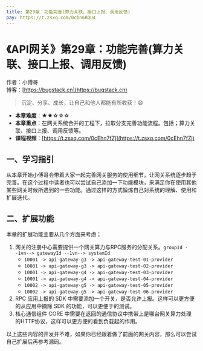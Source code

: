 ```yaml
---
title: 第29章：功能完善(算力关联、接口上报、调用反馈)
pay: https://t.zsxq.com/0cbn6RQU4
---
```


# 《API网关》第29章：功能完善(算力关联、接口上报、调用反馈)

作者：小傅哥
<br/>博客：[https://bugstack.cn](https://bugstack.cn)

>沉淀、分享、成长，让自己和他人都能有所收获！😄

- **本章难度**：★★☆☆☆
- **本章重点**：在网关系统合并的工程下，拉取分支完善功能流程。包括；算力关联、接口上报、调用反馈等。
- **课程视频**：[https://t.zsxq.com/0cEhn7fZj](https://t.zsxq.com/0cEhn7fZj)

## 一、学习指引

从本章开始小傅哥会带着大家一起完善网关服务的使用细节，让网关系统逐步趋于完善。在这个过程中读者也可以尝试自己添加一下功能模块，来满足你在使用其他某些网关时候所遇到的一些功能。通过这样的方式锻炼自己对系统的理解、使用和扩展迭代。

## 二、扩展功能

本章的扩展功能主要从几个方面来考虑；
1. 网关的注册中心需要提供一个网关算力与RPC服务的分配关系。`groupId --1vn--> gatewayId --1vn--> systemId` 
	- `10001 -> api-gateway-g3 -> api-gateway-test-01-provider`
	- `10001 -> api-gateway-g3 -> api-gateway-test-02-provider`
	- `10001 -> api-gateway-g4 -> api-gateway-test-03-provider`
	- `10001 -> api-gateway-g4 -> api-gateway-test-04-provider`
	- `10002 -> api-gateway-g5 -> api-gateway-test-05-provider`
	- `10002 -> api-gateway-g5 -> api-gateway-test-06-provider`
2. RPC 应用上报的 SDK 中需要添加一个开关，是否允许上报。这样可以更方便的从应用中摘除 SDK 的功能，可以更便于的测试。
3. 核心通信组件 CORE 中需要在返回的通信协议中携带上是哪台网关算力处理的HTTP协议，这样可以更方便的看到负载起的作用。

以上这些内容的开发并不难，如果你已经跟着做了前面的网关内容，那么可以尝试自己扩展后再参考源码。